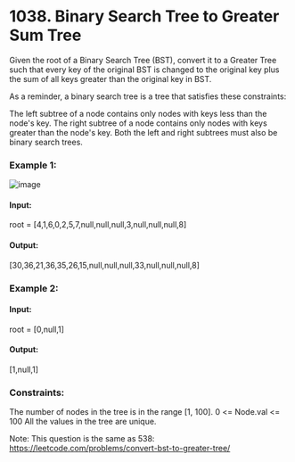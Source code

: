 # 1038. Binary Search Tree to Greater Sum Tree
Given the root of a Binary Search Tree (BST), convert it to a Greater Tree such that every key of the original BST is changed to the original key plus the sum of all keys greater than the original key in BST.

As a reminder, a binary search tree is a tree that satisfies these constraints:

The left subtree of a node contains only nodes with keys less than the node's key.
The right subtree of a node contains only nodes with keys greater than the node's key.
Both the left and right subtrees must also be binary search trees.
 
### Example 1:
![image](https://github.com/Shailesh93602/potd/assets/87556206/27a6f3ea-e0d4-4663-84c1-77238b6f5dd8)
#### Input:
root = [4,1,6,0,2,5,7,null,null,null,3,null,null,null,8]
#### Output:
[30,36,21,36,35,26,15,null,null,null,33,null,null,null,8]

### Example 2:
#### Input:
root = [0,null,1]
#### Output:
[1,null,1]
 
### Constraints:
The number of nodes in the tree is in the range [1, 100].
0 <= Node.val <= 100
All the values in the tree are unique.
 
Note: This question is the same as 538: https://leetcode.com/problems/convert-bst-to-greater-tree/


